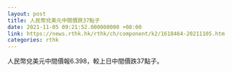 ```yaml
---
layout: post
title: 人民幣兌美元中間價跌37點子
date: 2021-11-05 09:21:52.000000000 +08:00
link: https://news.rthk.hk/rthk/ch/component/k2/1618464-20211105.htm
categories: rthk
---
```


人民幣兌美元中間價報6.398，較上日中間價跌37點子。
